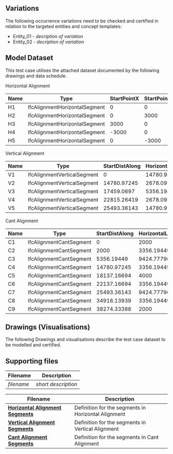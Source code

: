 ## Variations
The following occurrence variations need to be checked and certified in relation to the targeted entities and concept templates:

- Entity_01 - *decription of variation*
- Entity_02 - *decription of variation*





## Model Dataset
This test case utilises the attached dataset documented by the following drawings and data schedule. 

Horizontal Alignment

| Name | Type                          | StartPointX | StartPointY | StartDirection | StartRadius | EndRadius | Length      | Type_1       |   |
|------|-------------------------------|-------------|-------------|----------------|-------------|-----------|-------------|--------------|---|
| H1   | IfcAlignmentHorizontalSegment | 0           | 0           | 1.570796327    | 0           | 0         | 3000        | LINE         |   |
| H2   | IfcAlignmentHorizontalSegment | 0           | 3000        | 1.570796327    | -3000       | -3000     | 14137.16694 | CIRCULARARC  |   |
| H3   | IfcAlignmentHorizontalSegment | 3000        | 0           | 3.141592654    | 0           | 0         | 6000        | LINE         |   |
| H4   | IfcAlignmentHorizontalSegment | -3000       | 0           | 3.141592654    | 3000        | 3000      | 14137.16694 | CIRCULARARC  |   |
| H5   | IfcAlignmentHorizontalSegment | 0           | -3000       | 1.570796327    | 0           | 0         | 3000        | LINE         |   |

Vertical Alignment

| Name | Type                        | StartDistAlong | HorizontalLength | StartHeight | StartGradient | EndGradient | Radius | Type_1            |   |
|------|-----------------------------|----------------|------------------|-------------|---------------|-------------|--------|-------------------|---|
| V1   | IfcAlignmentVerticalSegment | 0              | 14780.97245      | 100         | 0             | 0           | 0      | CONSTANTGRADIENT  |   |
| V2   | IfcAlignmentVerticalSegment | 14780.97245    | 2678.097245      | 100         | 0             | 0.7         | 3000   | CIRCULARARC       |   |
| V3   | IfcAlignmentVerticalSegment | 17459.0697     | 5356.19449       | 944.195788  | 0.7           | -0.7        | 3000   | CIRCULARARC       |   |
| V4   | IfcAlignmentVerticalSegment | 22815.26419    | 2678.097245      | 944.195788  | -0.7          | 0           | 3000   | CIRCULARARC       |   |
| V5   | IfcAlignmentVerticalSegment | 25493.36143    | 14780.97245      | 100         | 0             | 0           | 0      | CONSTANTGRADIENT  |   |

Cant Alignment

| Name | Type                    | StartDistAlong | HorizontalLength | StartCantLeft | EndCantLeft | StartCantRight | EndCantRight | Type_1            |   |
|------|-------------------------|----------------|------------------|---------------|-------------|----------------|--------------|-------------------|---|
| C1   | IfcAlignmentCantSegment | 0              | 2000             | 0             | 0           | 0              | 0            | CONSTANTCANT      |   |
| C2   | IfcAlignmentCantSegment | 2000           | 3356.19449       | 0             | 0.5         | 0              | 0            | LINEARTRANSITION  |   |
| C3   | IfcAlignmentCantSegment | 5356.19449     | 9424.777961      | 0.5           | 0.5         | 0              | 0            | CONSTANTCANT      |   |
| C4   | IfcAlignmentCantSegment | 14780.97245    | 3356.19449       | 0.5           | 0           | 0              | 0            | LINEARTRANSITION  |   |
| C5   | IfcAlignmentCantSegment | 18137.16694    | 4000             | 0             | 0           | 0              | 0            | CONSTANTCANT      |   |
| C6   | IfcAlignmentCantSegment | 22137.16694    | 3356.19449       | 0             | 0           | 0              | 0.5          | LINEARTRANSITION  |   |
| C7   | IfcAlignmentCantSegment | 25493.36143    | 9424.777961      | 0             | 0           | 0.5            | 0.5          | CONSTANTCANT      |   |
| C8   | IfcAlignmentCantSegment | 34918.13939    | 3356.19449       | 0             | 0           | 0.5            | 0            | LINEARTRANSITION  |   |
| C9   | IfcAlignmentCantSegment | 38274.33388    | 2000             | 0             | 0           | 0              | 0            | CONSTANTCANT      |   |


## Drawings (Visualisations)
The following Drawings and visualisations describe the test case dataset to be modelled and certified.


## Supporting files

| Filename                          | Description                               |
|-----------------------------------|-------------------------------------------|
| *filename*                        | *short description*                       |

| Filename                 | Description                                         |
|--------------------------|-----------------------------------------------------|
| [**Horizontal Alignment Segments**](./HorizontalSegments.csv) | Definition for the segments in Horizontal Alignment |
| [**Vertical Alignment Segments**](./VerticalSegments.csv)   | Definition for the segments in Vertical Alignment   |
| [**Cant Alignment Segments**](./CantSegments.csv)       | Definition for the segments in Cant Alignment       |

